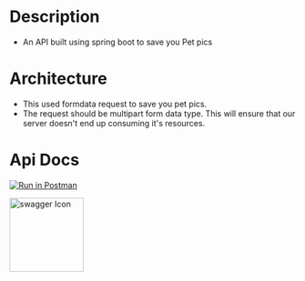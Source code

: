 # Description
* An API built using spring boot to save you Pet pics

# Architecture
* This used formdata request to save you pet pics.
* The request should be multipart form data type. This will ensure that our server doesn't end up consuming it's resources.

# Api Docs

[![Run in Postman](https://run.pstmn.io/button.svg)](https://god.gw.postman.com/run-collection/2516148-a3e37669-2d04-4e6f-b1d7-f77dbcd5799b?action=collection%2Ffork&source=rip_markdown&collection-url=entityId%3D2516148-a3e37669-2d04-4e6f-b1d7-f77dbcd5799b%26entityType%3Dcollection%26workspaceId%3D6569f8c1-ecb8-4fef-a281-3af96858980a)


[<img src="https://blog.haposoft.com/content/images/2021/10/131331002-b2ef5cd3-1e57-4a96-9155-f046d493e823.png" alt="swagger Icon" style="width:130px;"/>](https://htmlpreview.github.io/?https://github.com/saurass/PetStore/blob/master/API%20documentation/index.html)